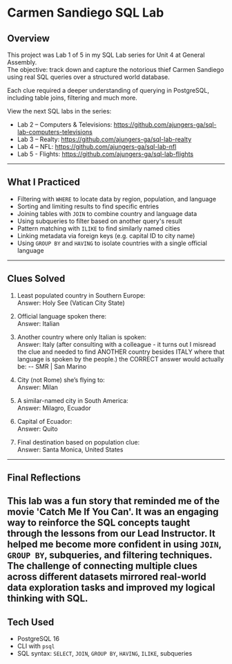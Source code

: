 # Carmen Sandiego SQL Lab

## Overview

This project was Lab 1 of 5 in my SQL Lab series for Unit 4 at General Assembly.  
The objective: track down and capture the notorious thief Carmen Sandiego using real SQL queries over a structured world database.

Each clue required a deeper understanding of querying in PostgreSQL, including table joins, filtering and much more.

View the next SQL labs in the series:
- Lab 2 – Computers & Televisions: https://github.com/ajungers-ga/sql-lab-computers-televisions
- Lab 3 – Realty: https://github.com/ajungers-ga/sql-lab-realty
- Lab 4 – NFL: https://github.com/ajungers-ga/sql-lab-nfl
- Lab 5 - Flights: https://github.com/ajungers-ga/sql-lab-flights

---

## What I Practiced

- Filtering with `WHERE` to locate data by region, population, and language
- Sorting and limiting results to find specific entries
- Joining tables with `JOIN` to combine country and language data
- Using subqueries to filter based on another query's result
- Pattern matching with `ILIKE` to find similarly named cities
- Linking metadata via foreign keys (e.g. capital ID to city name)
- Using `GROUP BY` and `HAVING` to isolate countries with a single official language

---

## Clues Solved

1. Least populated country in Southern Europe:  
   Answer: Holy See (Vatican City State)

2. Official language spoken there:  
   Answer: Italian

3. Another country where only Italian is spoken:  
   Answer: Italy (after consulting with a colleague - it turns out I misread the clue and needed to find ANOTHER country besides ITALY where that language is spoken by the people.)
   the CORRECT answer would actually be: --  SMR         | San Marino

5. City (not Rome) she’s flying to:  
   Answer: Milan

6. A similar-named city in South America:  
   Answer: Milagro, Ecuador

7. Capital of Ecuador:  
   Answer: Quito

8. Final destination based on population clue:  
   Answer: Santa Monica, United States

---

## Final Reflections

This lab was a fun story that reminded me of the movie 'Catch Me If You Can'. 
It was an engaging way to reinforce the SQL concepts taught through the lessons from our Lead Instructor. 
It helped me become more confident in using `JOIN`, `GROUP BY`, subqueries, and filtering techniques.  
The challenge of connecting multiple clues across different datasets mirrored real-world data exploration tasks and improved my logical thinking with SQL.
---

## Tech Used

- PostgreSQL 16
- CLI with `psql`
- SQL syntax: `SELECT`, `JOIN`, `GROUP BY`, `HAVING`, `ILIKE`, subqueries
